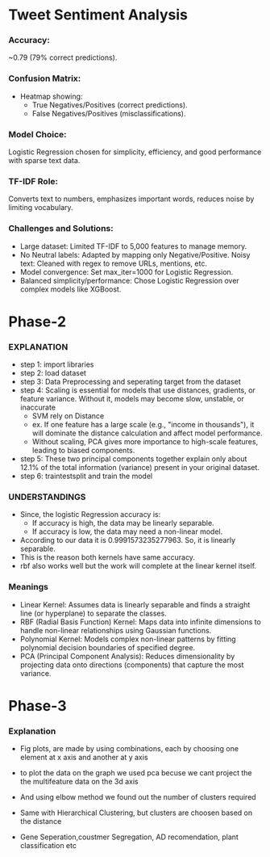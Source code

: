 # Tweet Sentiment Analysis

### Accuracy:
~0.79 (79% correct predictions).
### Confusion Matrix: 
- Heatmap showing:
  -  True Negatives/Positives (correct predictions).
  -  False Negatives/Positives (misclassifications).
### Model Choice:
Logistic Regression chosen for simplicity, efficiency, and good performance with sparse text data.
### TF-IDF Role: 
Converts text to numbers, emphasizes important words, reduces noise by limiting vocabulary.
### Challenges and Solutions:
- Large dataset: Limited TF-IDF to 5,000 features to manage memory.
- No Neutral labels: Adapted by mapping only Negative/Positive.
  Noisy text: Cleaned with regex to remove URLs, mentions, etc.
- Model convergence: Set max_iter=1000 for Logistic Regression.
- Balanced simplicity/performance: Chose Logistic Regression over complex models like XGBoost.


# Phase-2
### EXPLANATION
- step 1: import libraries
- step 2: load dataset
- step 3: Data Preprocessing and seperating target from the dataset
- step 4: Scaling is essential for models that use distances, gradients, or feature variance. Without it, models may become slow, unstable, or inaccurate
  - SVM rely on Distance
  - ex. If one feature has a large scale (e.g., "income in thousands"), it will dominate the distance calculation and affect model performance.
  - Without scaling, PCA gives more importance to high-scale features, leading to biased components.
- step 5: These two principal components together explain only about 12.1% of the total information (variance) present in your original dataset.
- step 6: traintestsplit and train the model

### UNDERSTANDINGS
- Since, the logistic Regression accuracy is:
  - If accuracy is high, the data may be linearly separable.
  - If accuracy is low, the data may need a non-linear model.
- According to our data it is 0.9991573235277963. So, it is linearly separable.
- This is the reason both kernels have same accuracy.
- rbf also works well but the work will complete at the linear kernel itself.

### Meanings
- Linear Kernel: Assumes data is linearly separable and finds a straight line (or hyperplane) to separate the classes.
- RBF (Radial Basis Function) Kernel: Maps data into infinite dimensions to handle non-linear relationships using Gaussian functions.
- Polynomial Kernel: Models complex non-linear patterns by fitting polynomial decision boundaries of specified degree.
- PCA (Principal Component Analysis): Reduces dimensionality by projecting data onto directions (components) that capture the most variance.


# Phase-3
### Explanation
- Fig plots, are made by using combinations, each by choosing one element at x axis and another at y axis
- to plot the data on the graph we used pca becuse we cant project the the multifeature data on the 3d axis
- And using elbow method we found out the number of clusters required
- Same with Hierarchical Clustering, but clusters are choosen based on the distance

- Gene Seperation,coustmer Segregation, AD recomendation, plant classification etc


